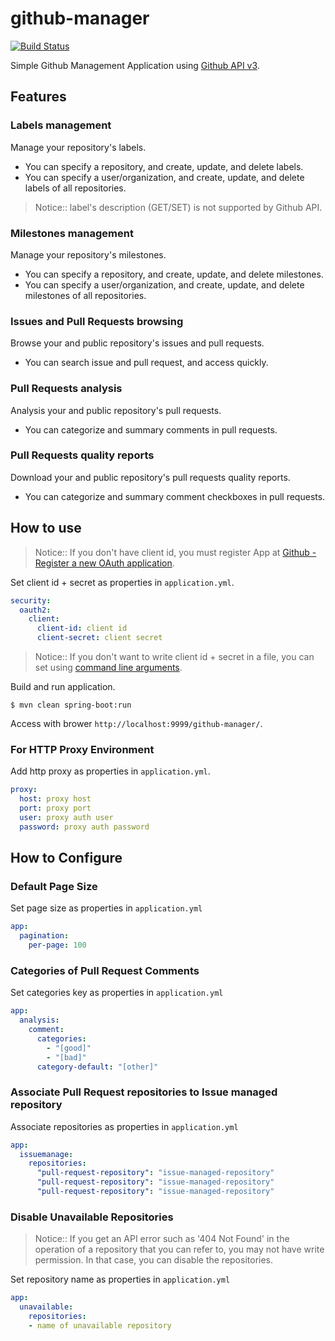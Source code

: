 # github-manager

[![Build Status](https://travis-ci.org/yoshikawaa/github-manager.svg?branch=master)](https://travis-ci.org/yoshikawaa/github-manager)

Simple Github Management Application using [Github API v3](https://developer.github.com/v3/).

## Features

### Labels management
  
Manage your repository's labels.

* You can specify a repository, and create, update, and delete labels.
* You can specify a user/organization, and create, update, and delete labels of all repositories.

> Notice:: label's description (GET/SET) is not supported by Github API.

### Milestones management

Manage your repository's milestones.

* You can specify a repository, and create, update, and delete milestones.
* You can specify a user/organization, and create, update, and delete milestones of all repositories.

### Issues and Pull Requests browsing 

Browse your and public repository's issues and pull requests.

* You can search issue and pull request, and access quickly.

### Pull Requests analysis 

Analysis your and public repository's pull requests.

* You can categorize and summary comments in pull requests.

### Pull Requests quality reports 

Download your and public repository's pull requests quality reports.

* You can categorize and summary comment checkboxes in pull requests.

## How to use

> Notice:: If you don't have client id, you must register App at [Github - Register a new OAuth application](https://github.com/settings/applications/new).

Set client id + secret as properties in `application.yml`.

```yaml
security:
  oauth2:
    client:
      client-id: client id
      client-secret: client secret
```

> Notice:: If you don't want to write client id + secret in a file, you can set using [command line arguments](https://docs.spring.io/spring-boot/docs/current/reference/html/boot-features-external-config.html).

Build and run application.

```console
$ mvn clean spring-boot:run
```

Access with brower `http://localhost:9999/github-manager/`.

### For HTTP Proxy Environment

Add http proxy as properties in `application.yml`.

```yaml
proxy:
  host: proxy host
  port: proxy port
  user: proxy auth user
  password: proxy auth password
```

## How to Configure

### Default Page Size

Set page size as properties in `application.yml`

```yaml
app:
  pagination:
    per-page: 100
```

### Categories of Pull Request Comments

Set categories key as properties in `application.yml`

```yaml
app:
  analysis:
    comment:
      categories:
        - "[good]"
        - "[bad]"
      category-default: "[other]"
```

### Associate Pull Request repositories to Issue managed repository

Associate repositories as properties in `application.yml`

```yaml
app:
  issuemanage:
    repositories:
      "pull-request-repository": "issue-managed-repository"
      "pull-request-repository": "issue-managed-repository"
      "pull-request-repository": "issue-managed-repository"
```

### Disable Unavailable Repositories

> Notice:: If you get an API error such as '404 Not Found' in the operation of a repository that you can refer to, you may not have write permission. In that case, you can disable the repositories.

Set repository name as properties in `application.yml`

```yaml
app:
  unavailable:
    repositories:
    - name of unavailable repository
```
